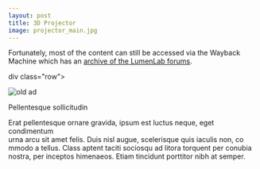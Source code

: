 ```yaml
---
layout: post
title: 3D Projector
image: projector_main.jpg
---
```


Fortunately, most of the content can still be accessed via the Wayback Machine which has an <a href="https://web.archive.org/web/20120309041922/http://www.lumenlab.com/forums/index.php?showforum=29">archive of the LumenLab forums</a>.



div class="row">
  <div class="col-md-8 col-md-offset-2"><img src="{{ site.url }}/assets/img/chevalier.png" class="img-responsive" alt="old ad"></div>
</div>

Pellentesque sollicitudin


Erat pellentesque ornare gravida, ipsum est luctus neque, eget condimentum \
urna arcu sit amet felis. Duis nisl augue, scelerisque quis iaculis non, co\
mmodo a tellus. Class aptent taciti sociosqu ad litora torquent per conubia\
 nostra, per inceptos himenaeos. Etiam tincidunt porttitor nibh at semper.
